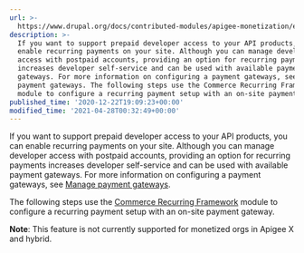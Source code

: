 ```yaml
---
url: >-
  https://www.drupal.org/docs/contributed-modules/apigee-monetization/enable-recurring-payments
description: >-
  If you want to support prepaid developer access to your API products, you can
  enable recurring payments on your site. Although you can manage developer
  access with postpaid accounts, providing an option for recurring payments
  increases developer self-service and can be used with available payment
  gateways. For more information on configuring a payment gateways, see Manage
  payment gateways. The following steps use the Commerce Recurring Framework
  module to configure a recurring payment setup with an on-site payment gateway.
published_time: '2020-12-22T19:09:23+00:00'
modified_time: '2021-04-28T00:32:49+00:00'
---
```

If you want to support prepaid developer access to your API products, you can enable recurring payments on your site. Although you can manage developer access with postpaid accounts, providing an option for recurring payments increases developer self-service and can be used with available payment gateways. For more information on configuring a payment gateways, see [Manage payment gateways](https://www.drupal.org/docs/8/modules/apigee-monetization/manage-payment-gateways).

The following steps use the [Commerce Recurring Framework](http://www.drupal.org/project/commerce%5Frecurring) module to configure a recurring payment setup with an on-site payment gateway.

**Note**: This feature is not currently supported for monetized orgs in Apigee X and hybrid.